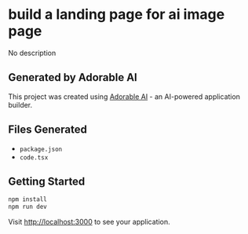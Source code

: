 # build a landing page for ai image page

No description

## Generated by Adorable AI

This project was created using [Adorable AI](https://adorable.ai) - an AI-powered application builder.

## Files Generated

- `package.json`
- `code.tsx`

## Getting Started

```bash
npm install
npm run dev
```

Visit [http://localhost:3000](http://localhost:3000) to see your application.
